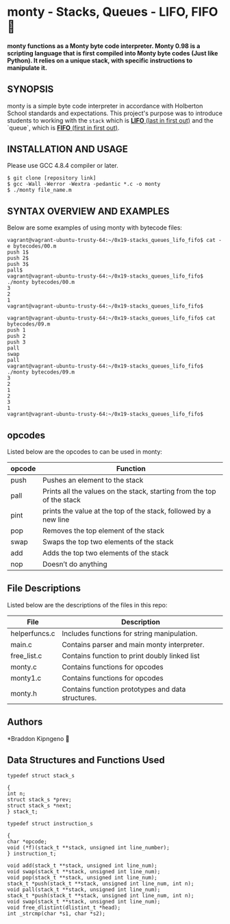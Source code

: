 # monty - Stacks, Queues - LIFO, FIFO 🥞  
#### monty functions as a Monty byte code interpreter. Monty 0.98 is a scripting language that is first compiled into Monty byte codes (Just like Python). It relies on a unique stack, with specific instructions to manipulate it.  
  
  
## SYNOPSIS  
monty is a simple byte code interpreter in accordance with Holberton School standards and expectations. This project's purpose was to introduce students to working with the `stack` which is [**LIFO** (last in first out)]([https://en.wikipedia.org/wiki/Stack_(abstract_data_type)](https://en.wikipedia.org/wiki/Stack_(abstract_data_type))) and the `queue`, which is [**FIFO** (first in first out)]([https://en.wikipedia.org/wiki/FIFO_(computing_and_electronics)](https://en.wikipedia.org/wiki/FIFO_(computing_and_electronics))).  
  
  
  
  
  
  
## INSTALLATION AND USAGE  
Please use GCC 4.8.4 compiler or later.  
  
```  
$ git clone [repository link]  
$ gcc -Wall -Werror -Wextra -pedantic *.c -o monty  
$ ./monty file_name.m  
```  
  
  
  
## SYNTAX OVERVIEW AND EXAMPLES  
  
  
Below are some examples of using monty with bytecode files:  
  
```  
vagrant@vagrant-ubuntu-trusty-64:~/0x19-stacks_queues_lifo_fifo$ cat -e bytecodes/00.m  
push 1$  
push 2$  
push 3$  
pall$  
vagrant@vagrant-ubuntu-trusty-64:~/0x19-stacks_queues_lifo_fifo$ ./monty bytecodes/00.m  
3  
2  
1  
vagrant@vagrant-ubuntu-trusty-64:~/0x19-stacks_queues_lifo_fifo$  
```  
```  
vagrant@vagrant-ubuntu-trusty-64:~/0x19-stacks_queues_lifo_fifo$ cat bytecodes/09.m  
push 1  
push 2  
push 3  
pall  
swap  
pall  
vagrant@vagrant-ubuntu-trusty-64:~/0x19-stacks_queues_lifo_fifo$ ./monty bytecodes/09.m  
3  
2  
1  
2  
3  
1  
vagrant@vagrant-ubuntu-trusty-64:~/0x19-stacks_queues_lifo_fifo$  
```  
## opcodes 

Listed below are the opcodes to can be used in monty:  
  
opcode | Function  
--------|---------------  
push | Pushes an element to the stack  
pall | Prints all the values on the stack, starting from the top of the stack  
pint| prints the value at the top of the stack, followed by a new line  
pop| Removes the top element of the stack  
swap | Swaps the top two elements of the stack  
 add | Adds the top two elements of the stack  
 nop| Doesn’t do anything 
  
  
  
  

## File Descriptions  
  
Listed below are the descriptions of the files in this repo:  
  
File | Description  
--------|---------------  
helperfuncs.c | Includes functions for string manipulation.  
main.c| Contains parser and main monty interpreter.  
free_list.c | Contains function to print doubly linked list    
monty.c | Contains functions for opcodes 
monty1.c | Contains functions for opcodes 
monty.h | Contains function prototypes and data structures.  
  
  
  
  
  
  
## Authors  
  
*Braddon Kipngeno :musical_note:  
  
## Data Structures and Functions  Used
  
```  
typedef struct stack_s

{
int n;
struct stack_s *prev;
struct stack_s *next;
} stack_t;

typedef struct instruction_s

{
char *opcode;
void (*f)(stack_t **stack, unsigned int line_number);
} instruction_t;

void add(stack_t **stack, unsigned int line_num);
void swap(stack_t **stack, unsigned int line_num);
void pop(stack_t **stack, unsigned int line_num);
stack_t *push(stack_t **stack, unsigned int line_num, int n);
void pall(stack_t **stack, unsigned int line_num);
stack_t *push(stack_t **stack, unsigned int line_num, int n);
void swap(stack_t **stack, unsigned int line_num);
void free_dlistint(dlistint_t *head);
int _strcmp(char *s1, char *s2);


```
